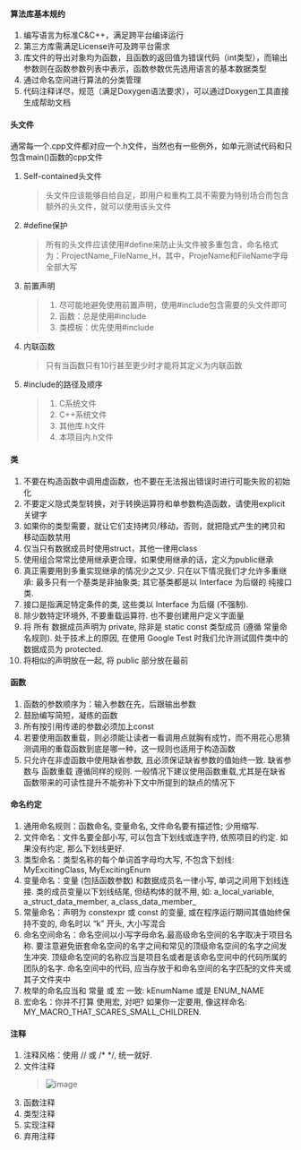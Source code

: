 #### 算法库基本规约
1. 编写语言为标准C&C++，满足跨平台编译运行
2. 第三方库需满足License许可及跨平台需求
3. 库文件的导出对象均为函数，且函数的返回值为错误代码（int类型），而输出参数则在函数参数列表中表示，函数参数优先选用语言的基本数据类型
4. 通过命名空间进行算法的分类管理
5. 代码注释详尽，规范（满足Doxygen语法要求），可以通过Doxygen工具直接生成帮助文档

#### 头文件
通常每一个.cpp文件都对应一个.h文件，当然也有一些例外，如单元测试代码和只包含main()函数的cpp文件
1. Self-contained头文件
   > 头文件应该能够自给自足，即用户和重构工具不需要为特别场合而包含额外的头文件，就可以使用该头文件
2. #define保护
   > 所有的头文件应该使用#define来防止头文件被多重包含，命名格式为：ProjectName_FileName_H，其中，ProjeName和FileName字母全部大写
3. 前置声明
   > 1. 尽可能地避免使用前置声明，使用#include包含需要的头文件即可
   > 2. 函数：总是使用#include
   > 3. 类模板：优先使用#include
4. 内联函数
   > 只有当函数只有10行甚至更少时才能将其定义为内联函数
5. #include的路径及顺序
   > 1. C系统文件
   > 2. C++系统文件
   > 3. 其他库.h文件
   > 4. 本项目内.h文件

#### 类
1. 不要在构造函数中调用虚函数，也不要在无法报出错误时进行可能失败的初始化
2. 不要定义隐式类型转换，对于转换运算符和单参数构造函数，请使用explicit关键字
3. 如果你的类型需要，就让它们支持拷贝/移动，否则，就把隐式产生的拷贝和移动函数禁用
4. 仅当只有数据成员时使用struct，其他一律用class
5. 使用组合常常比使用继承更合理，如果使用继承的话，定义为public继承
6. 真正需要用到多重实现继承的情况少之又少. 只在以下情况我们才允许多重继承: 最多只有一个基类是非抽象类; 其它基类都是以 Interface 为后缀的 纯接口类.
7. 接口是指满足特定条件的类, 这些类以 Interface 为后缀 (不强制).
8. 除少数特定环境外, 不要重载运算符. 也不要创建用户定义字面量
9. 将 所有 数据成员声明为 private, 除非是 static const 类型成员 (遵循 常量命名规则). 处于技术上的原因, 在使用 Google Test 时我们允许测试固件类中的数据成员为 protected.
10. 将相似的声明放在一起, 将 public 部分放在最前

#### 函数
1. 函数的参数顺序为：输入参数在先，后跟输出参数
2. 鼓励编写简短，凝练的函数
3. 所有按引用传递的参数必须加上const
4. 若要使用函数重载，则必须能让读者一看调用点就胸有成竹，而不用花心思猜测调用的重载函数到底是哪一种，这一规则也适用于构造函数
5. 只允许在非虚函数中使用缺省参数, 且必须保证缺省参数的值始终一致. 缺省参数与 函数重载 遵循同样的规则. 一般情况下建议使用函数重载,尤其是在缺省函数带来的可读性提升不能弥补下文中所提到的缺点的情况下

#### 命名约定
1. 通用命名规则：函数命名, 变量命名, 文件命名要有描述性; 少用缩写.
2. 文件命名：文件名要全部小写, 可以包含下划线或连字符, 依照项目的约定. 如果没有约定, 那么下划线更好.
3. 类型命名：类型名称的每个单词首字母均大写, 不包含下划线: MyExcitingClass, MyExcitingEnum
4. 变量命名：变量 (包括函数参数) 和数据成员名一律小写, 单词之间用下划线连接. 类的成员变量以下划线结尾, 但结构体的就不用, 如: a_local_variable, a_struct_data_member, a_class_data_member_
5. 常量命名：声明为 constexpr 或 const 的变量, 或在程序运行期间其值始终保持不变的, 命名时以 “k” 开头, 大小写混合
6. 命名空间命名：命名空间以小写字母命名.最高级命名空间的名字取决于项目名称. 要注意避免嵌套命名空间的名字之间和常见的顶级命名空间的名字之间发生冲突.
顶级命名空间的名称应当是项目名或者是该命名空间中的代码所属的团队的名字. 命名空间中的代码, 应当存放于和命名空间的名字匹配的文件夹或其子文件夹中
6. 枚举的命名应当和 常量 或 宏 一致: kEnumName 或是 ENUM_NAME
7. 宏命名：你并不打算 使用宏, 对吧? 如果你一定要用, 像这样命名: MY_MACRO_THAT_SCARES_SMALL_CHILDREN.


#### 注释
1. 注释风格：使用 // 或 /* */, 统一就好.
2. 文件注释
   > ![image](http://note.youdao.com/favicon.ico)
3. 函数注释
4. 类型注释
5. 实现注释
6. 弃用注释
